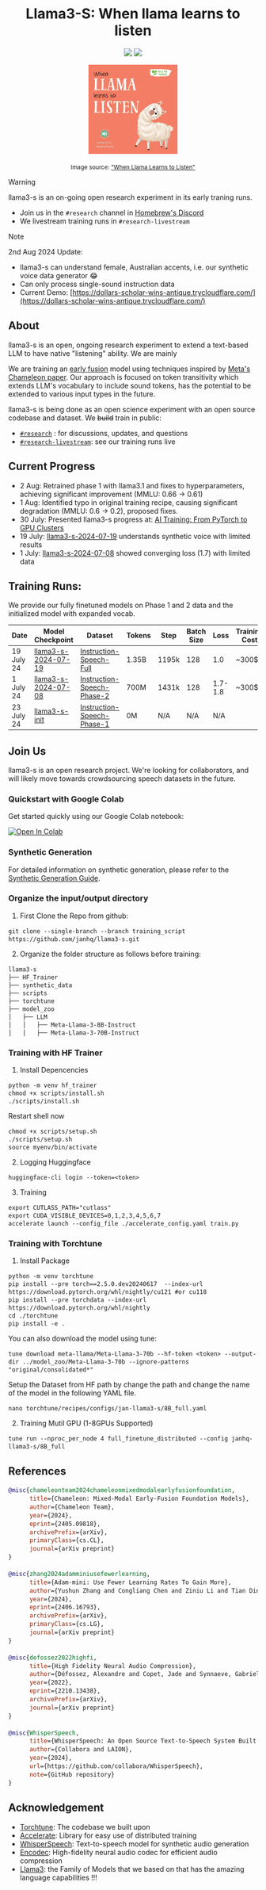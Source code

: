 <div align="center">

# Llama3-S: When llama learns to listen
<a href='https://huggingface.co/collections/homebrew-research/llama3-s-669df2139f0576abc6eb7405'><img src='https://img.shields.io/badge/%F0%9F%A4%97%20Hugging%20Face-Models-blue'></a>
<a href='https://huggingface.co/collections/homebrew-research/llama3-s-669df2139f0576abc6eb7405'><img src='https://img.shields.io/badge/%F0%9F%A4%97%20Hugging%20Face-Data-green'></a>

  <img src="images/llama-listen.jpg" width="180"/>
  <p><small>Image source: <a href="https://www.amazon.co.uk/When-Llama-Learns-Listen-Feelings/dp/1839237988">"When Llama Learns to Listen"</a></small></p>
</div>

> [!WARNING]  
> llama3-s is an on-going open research experiment in its early traning runs. 
> - Join us in the  `#research` channel in [Homebrew's Discord](https://discord.com/invite/FTk2MvZwJH)
> - We livestream training runs in `#research-livestream`

> [!NOTE]  
> 2nd Aug 2024 Update: 
> - llama3-s can understand female, Australian accents, i.e. our synthetic voice data generator 😂
> - Can only process single-sound instruction data
> - Current Demo: [https://dollars-scholar-wins-antique.trycloudflare.com/](https://dollars-scholar-wins-antique.trycloudflare.com/)

## About
llama3-s is an open, ongoing research experiment to extend a text-based LLM to have native "listening" ability. We are mainly  

We are training an [early fusion](https://medium.com/@raj.pulapakura/multimodal-models-and-fusion-a-complete-guide-225ca91f6861#:~:text=3.3.,-Early%20Fusion&text=Early%20fusion%20refers%20to%20combining,fused%20representation%20through%20the%20model.) model using techniques inspired by [Meta's Chameleon paper](https://arxiv.org/abs/2405.09818). Our approach is focused on token transitivity which extends LLM's vocabulary to include sound tokens, has the potential to be extended to various input types in the future.

llama3-s is being done as an open science experiment with an open source codebase and dataset. We ~~build~~ train in public:
- [`#research`](https://discord.com/invite/FTk2MvZwJH) : for discussions, updates, and questions
- [`#research-livestream`](https://discord.com/invite/FTk2MvZwJH): see our training runs live

## Current Progress
- 2 Aug: Retrained phase 1 with llama3.1 and fixes to hyperparameters, achieving significant improvement (MMLU: 0.66 -> 0.61)
- 1 Aug: Identified typo in original training recipe, causing significant degradation (MMLU: 0.6 -> 0.2), proposed fixes.
- 30 July: Presented llama3-s progress at: [AI Training: From PyTorch to GPU Clusters](https://lu.ma/ws8t6wom?tk=wZvFmm)
- 19 July: [llama3-s-2024-07-19](https://huggingface.co/homebrewltd/llama3-s-2024-07-19) understands synthetic voice with limited results
- 1 July: [llama3-s-2024-07-08](https://huggingface.co/homebrewltd/llama3-s-2024-07-08) showed converging loss (1.7) with limited data

## Training Runs: 

We provide our fully finetuned models on Phase 1 and 2 data and the initialized model with expanded vocab.

| Date       | Model Checkpoint                                                              | Dataset                                                                                                 | Tokens | Step  | Batch Size | Loss    | Training Cost |
| ---------- | ----------------------------------------------------------------------------- | ------------------------------------------------------------------------------------------------------- | ------ | ----- | ---------- | ------- | ------------- |
| 19 July 24 | [llama3-s-2024-07-19](https://huggingface.co/homebrewltd/llama3-s-2024-07-19) | [Instruction-Speech-Full](https://huggingface.co/homebrew-research)                                     | 1.35B  | 1195k | 128        | 1.0     |     ~300$     |
| 1 July 24  | [llama3-s-2024-07-08](https://huggingface.co/homebrewltd/llama3-s-2024-07-08) | [Instruction-Speech-Phase-2](https://huggingface.co/datasets/homebrew-research/instruction-speech-v1.5) | 700M   | 1431k | 128        | 1.7-1.8 |     ~300$     |
| 23 July 24 | [llama3-s-init](https://huggingface.co/homebrewltd/llama3-s-init)             | [Instruction-Speech-Phase-1](https://huggingface.co/datasets/homebrew-research/instruction-speech-v1)   | 0M     | N/A   | N/A        | N/A     |               |

## Join Us

llama3-s is an open research project. We're looking for collaborators, and will likely move towards crowdsourcing speech datasets in the future. 

### Quickstart with Google Colab

Get started quickly using our Google Colab notebook:

[![Open In Colab](https://colab.research.google.com/assets/colab-badge.svg)](https://colab.research.google.com/drive/1VW_saWuNnOrl_nYCVksqqHpJmPQsyOOM?usp=sharing)

###  Synthetic Generation

For detailed information on synthetic generation, please refer to the [Synthetic Generation Guide](synthetic_data/README.md).

### Organize the input/output directory 
1. First Clone the Repo from github:
```
git clone --single-branch --branch training_script https://github.com/janhq/llama3-s.git
```
2. Organize the folder structure as follows before training:
```
llama3-s
├── HF_Trainer
├── synthetic_data
├── scripts
├── torchtune
├── model_zoo
│   ├── LLM
│   │   ├── Meta-Llama-3-8B-Instruct
│   │   ├── Meta-Llama-3-70B-Instruct

```

### Training with HF Trainer
1. Install Depencencies
```
python -m venv hf_trainer
chmod +x scripts/install.sh
./scripts/install.sh
```
Restart shell now
```
chmod +x scripts/setup.sh
./scripts/setup.sh
source myenv/bin/activate
```
2. Logging Huggingface
```
huggingface-cli login --token=<token>
```
3. Training
```
export CUTLASS_PATH="cutlass"
export CUDA_VISIBLE_DEVICES=0,1,2,3,4,5,6,7
accelerate launch --config_file ./accelerate_config.yaml train.py 
```

### Training with Torchtune
1. Install Package
```
python -m venv torchtune
pip install --pre torch==2.5.0.dev20240617  --index-url https://download.pytorch.org/whl/nightly/cu121 #or cu118
pip install --pre torchdata --index-url https://download.pytorch.org/whl/nightly
cd ./torchtune
pip install -e .
```
You can also download the model using tune:
```
tune download meta-llama/Meta-Llama-3-70b --hf-token <token> --output-dir ../model_zoo/Meta-Llama-3-70b --ignore-patterns "original/consolidated*"
```
Setup the Dataset from HF path by change the path and change the name of the model in the following YAML file.
```
nano torchtune/recipes/configs/jan-llama3-s/8B_full.yaml
```

2. Training Mutil GPU (1-8GPUs Supported)
```
tune run --nproc_per_node 4 full_finetune_distributed --config janhq-llama3-s/8B_full
```

## References
```bibtex
@misc{chameleonteam2024chameleonmixedmodalearlyfusionfoundation,
      title={Chameleon: Mixed-Modal Early-Fusion Foundation Models}, 
      author={Chameleon Team},
      year={2024},
      eprint={2405.09818},
      archivePrefix={arXiv},
      primaryClass={cs.CL},
      journal={arXiv preprint}
}

@misc{zhang2024adamminiusefewerlearning,
      title={Adam-mini: Use Fewer Learning Rates To Gain More}, 
      author={Yushun Zhang and Congliang Chen and Ziniu Li and Tian Ding and Chenwei Wu and Yinyu Ye and Zhi-Quan Luo and Ruoyu Sun},
      year={2024},
      eprint={2406.16793},
      archivePrefix={arXiv},
      primaryClass={cs.LG},
      journal={arXiv preprint}
}

@misc{defossez2022highfi,
      title={High Fidelity Neural Audio Compression},
      author={Défossez, Alexandre and Copet, Jade and Synnaeve, Gabriel and Adi, Yossi},
      year={2022},
      eprint={2210.13438},
      archivePrefix={arXiv},
      journal={arXiv preprint}
}

@misc{WhisperSpeech,
      title={WhisperSpeech: An Open Source Text-to-Speech System Built by Inverting Whisper}, 
      author={Collabora and LAION},
      year={2024},
      url={https://github.com/collabora/WhisperSpeech},
      note={GitHub repository}
}
```
## Acknowledgement

- [Torchtune](https://github.com/pytorch/torchtune): The codebase we built upon
- [Accelerate](https://github.com/huggingface/accelerate): Library for easy use of distributed training
- [WhisperSpeech](https://github.com/collabora/WhisperSpeech): Text-to-speech model for synthetic audio generation 
- [Encodec](https://github.com/facebookresearch/encodec): High-fidelity neural audio codec for efficient audio compression
- [Llama3](https://huggingface.co/collections/meta-llama/meta-llama-3-66214712577ca38149ebb2b6): the Family of Models that we based on that has the amazing language capabilities !!!
